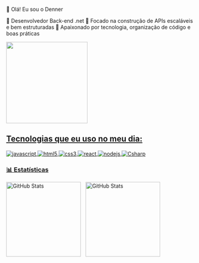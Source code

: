 👋 Olá! Eu sou o Denner

🚀 Desenvolvedor Back-end  .net
🎯 Focado na construção de APIs escaláveis e bem estruturadas
📌 Apaixonado por tecnologia, organização de código e boas práticas



<div>
 <a href="https://beacons.ai/DennerLevi">
 <img height="218em" src="https://github-readme-stats.vercel.app/api/top-langs/?username=DennerLevi&layout=compact&langs_count=16&theme=dracula"/>
</div> 

## Tecnologias que eu uso no meu dia:

<div style="display: inline_block"<br/>
 <img align="center" alt="javascript" src="https://img.shields.io/badge/JavaScript-F7DF1E?style=for-the-badge&logo=javascript&logoColor=black"/>
 <img align="center" alt="html5" src="https://img.shields.io/badge/HTML5-E34F26?style=for-the-badge&logo=html5&logoColor=white"/>
 <img align="center" alt="css3" src="https://img.shields.io/badge/CSS3-1572B6?style=for-the-badge&logo=css3&logoColor=white"/>
 <img align="center" alt="react" src="https://img.shields.io/badge/React-20232A?style=for-the-badge&logo=react&logoColor=61DAFB"/>
 <img align="center" alt="nodejs" src="https://img.shields.io/badge/Node.js-43853D?style=for-the-badge&logo=node.js&logoColor=white"/>
 <img align="center" alt="Csharp" src="https://img.shields.io/badge/C%23-68217A?style=for-the-badge&logo=c-sharp&logoColor=white"/>
</div>


### 📊 Estatísticas

<p>
  <img 
    align="left" 
    alt="GitHub Stats" 
    height="200" 
    style="padding-right: 10px;" 
    src="https://github-readme-stats.vercel.app/api?username=Larissakich&show_icons=true&theme=tokyonight&include_all_commits=true&locale=pt-br" 
  />

<img 
      align="left" 
      alt="GitHub Stats" 
      height="200" 
      src="https://github-readme-stats.vercel.app/api/top-langs/?username=larissakich&theme=tokyonight&layout=compact&custom_title=Tecnologias&langs_count=9" 
  />

</p>

